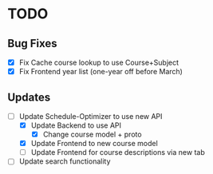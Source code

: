 # TODO

## Bug Fixes

- [x] Fix Cache course lookup to use Course+Subject
- [x] Fix Frontend year list (one-year off before March)

## Updates

- [ ] Update Schedule-Optimizer to use new API
  - [x] Update Backend to use API
    - [x] Change course model + proto
  - [x] Update Frontend to new course model
  - [ ] Update Frontend for course descriptions via new tab
- [ ] Update search functionality
